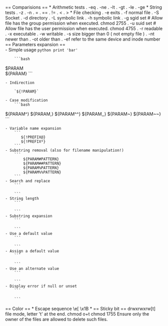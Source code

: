 == Comparisions ==
    * Arithmetic tests
        . -eq
        . -ne
        . -lt
        . -gt
        . -le
        . -ge
    * String tests
        . -z
        . -n
        . =
        . ==
        . !=
        . < 
        . > 
    * File checking
        . -e exits
        . -f normal file
        . -S Socket
        . -d directory
        . -L symbolic link
        . -h symbolic link
        . -g sgid set # Allow file has the group permission when executed. chmod 2755 <file>
        . -u suid set # Allow file has the user permission when executed. chmod 4755 <file>
        . -r readable
        . -x executable
        . -w writable
        . -s size bigger than 0 ( not empty file )
        . <FILE1> -nt <FILE2> newer than
        . <FILE1> -ot <FILE2> older than
        . <FILE1> -ef <FILE2> refer to the same device and inode number
== Parameters expansion ==        
    - Simple usage
        ```python
print 'bar'    
        ```
        
        ```bash
$PARAM    
${PARAM}
        ```
        
    - Indirection 
        
        `${!PARAM}` 
        
    - Case modification
        ```bash
${PARAM^}
${PARAM,}
${PARAM^^}
${PARAM,,}
${PARAM~}
${PARAM~~}
        ```
        
	- Variable name expansion
        ```
           ${!PREFIX@}
           ${!PREFIX*}
        ```
	- Substring removal (also for filename manipulation!)
        ```
            ${PARAM#PATTERN}
            ${PARAM##PATTERN}
            ${PARAM%PATTERN}
            ${PARAM%%PATTERN}
        ```
	- Search and replace
        ```
            
        ```
	- String length
        ```
            
        ```
	- Substring expansion
        ```
            
        ```
	- Use a default value
        ```
            
        ```
	- Assign a default value
        ```
            
        ```
	- Use an alternate value
        ```
            
        ```
	- Display error if null or unset
        ```
            
        ```
	 
==  Color ==
    * Escape sequence \e[  \x1B
    * 
== Sticky bit ==
    drwxrwxrw[t] file mode, letter 't' at the end.
    chmod o+t <file>
    chmod 1755 <file>
    Ensure only the owner of the files are allowed to delete such files.
 
